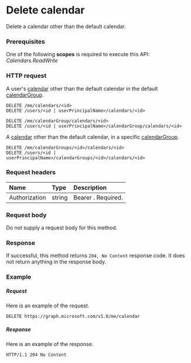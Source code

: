 # Delete calendar

Delete a calendar other than the default calendar.
### Prerequisites
One of the following **scopes** is required to execute this API: 
*Calendars.ReadWrite*
### HTTP request
<!-- { "blockType": "ignored" } -->
A user's [calendar](../resources/calendar.md) other than the default calendar in the default [calendarGroup](../resources/calendargroup.md).
```http
DELETE /me/calendars/<id>
DELETE /users/<id | userPrincipalName>/calendars/<id>

DELETE /me/calendarGroup/calendars/<id>
DELETE /users/<id | userPrincipalName>/calendarGroup/calendars/<id>
```
A [calendar](../resources/calendar.md) other than the default calendar, in a specific [calendarGroup](../resources/calendargroup.md).
```http
DELETE /me/calendarGroups/<id>/calendars/<id>
DELETE /users/<id | userPrincipalName>/calendarGroups/<id>/calendars/<id>
```
### Request headers
| Name           |  Type    | Description|
|:---------------|:---------|:----------|
| Authorization  |  string  | Bearer <token>. Required. |

### Request body
Do not supply a request body for this method.


### Response
If successful, this method returns `204, No Content` response code. It does not return anything in the response body.

### Example
##### Request
Here is an example of the request.
<!-- {
  "blockType": "request",
  "name": "delete_calendar"
}-->
```http
DELETE https://graph.microsoft.com/v1.0/me/calendar
```
##### Response
Here is an example of the response. 
<!-- {
  "blockType": "response",
  "truncated": true
} -->
```http
HTTP/1.1 204 No Content
```

<!-- uuid: 8fcb5dbc-d5aa-4681-8e31-b001d5168d79
2015-10-25 14:57:30 UTC -->
<!-- {
  "type": "#page.annotation",
  "description": "Delete calendar",
  "keywords": "",
  "section": "documentation",
  "tocPath": ""
}-->
